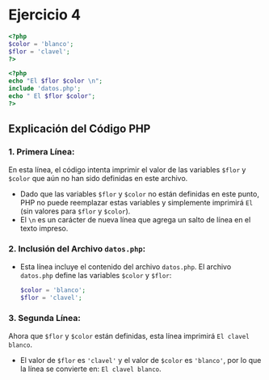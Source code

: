 # Ejercicio 4

```php
<?php
$color = 'blanco';
$flor = 'clavel';
?>

<?php
echo "El $flor $color \n";
include 'datos.php';
echo " El $flor $color";
?>
```
## Explicación del Código PHP

### 1. Primera Línea:
En esta línea, el código intenta imprimir el valor de las variables `$flor` y `$color` que aún no han sido definidas en este archivo.
- Dado que las variables `$flor` y `$color` no están definidas en este punto, PHP no puede reemplazar estas variables y simplemente imprimirá `El  ` (sin valores para `$flor` y `$color`).
- El `\n` es un carácter de nueva línea que agrega un salto de línea en el texto impreso.

### 2. Inclusión del Archivo `datos.php`:
- Esta línea incluye el contenido del archivo `datos.php`. El archivo `datos.php` define las variables `$color` y `$flor`:
  ```php
  $color = 'blanco';
  $flor = 'clavel';
  ```
### 3. Segunda Línea:

Ahora que `$flor` y `$color` están definidas, esta línea imprimirá `El clavel blanco`.

- El valor de `$flor` es `'clavel'` y el valor de `$color` es `'blanco'`, por lo que la línea se convierte en: `El clavel blanco`.